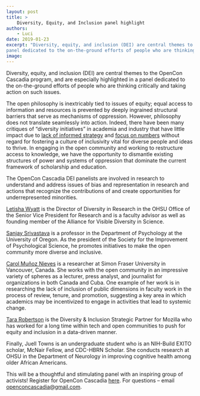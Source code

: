```yaml
---
layout: post
title: > 
    Diversity, Equity, and Inclusion panel highlight
authors:
    - Luci
date: 2019-01-23
excerpt: "Diversity, equity, and inclusion (DEI) are central themes to the OpenCon Cascadia program, and are especially highlighted in a 
panel dedicated to the on-the-ground efforts of people who are thinking critically and taking action on such issues."
image: 
---
```

 
Diversity, equity, and inclusion (DEI) are central themes to the OpenCon Cascadia program, and are especially highlighted in a 
panel dedicated to the on-the-ground efforts of people who are thinking critically and taking action on such issues.

The open philosophy is inextricably tied to issues of equity; equal access to information and resources is prevented by deeply ingrained 
structural barriers that serve as mechanisms of oppression. However, philosophy does not translate seamlessly into action. Indeed, there 
have been many critiques of “diversity initiatives” in academia and industry that have little impact due to 
[lack of informed strategy](https://www.forbes.com/sites/glennllopis/2017/01/16/5-reasons-diversity-and-inclusion-fails/#51835ffd50df) and 
[focus on numbers](https://inclusion.uci.edu/wp-content/uploads/sites/13/2017/07/Science-2017-Without-inclusion-diversity-initiatives.pdf)
without regard for fostering a culture of inclusivity vital for diverse people and ideas to thrive. In engaging in the 
open community and working to restructure access to knowledge, we have the opportunity to dismantle existing structures of power and 
systems of oppression that dominate the current framework of scholarship and education.

The OpenCon Cascadia DEI panelists are involved in research to understand and address issues of bias and representation in research and 
actions that recognize the contributions of and create opportunities for underrepresented minorities. 

[Letisha Wyatt](https://opencon-cascadia.github.io/speakers/letisha) is the Director of Diversity in Research in the OHSU Office of the Senior Vice President for Research and is a faculty 
advisor as well as founding member of the Alliance for Visible Diversity in Science. 

[Sanjay Srivastava](https://opencon-cascadia.github.io/speakers/sanjay) is a professor in the Department of Psychology at the University of Oregon. As the president of the Society for the 
Improvement of Psychological Science, he promotes initiatives to make the open community more diverse and inclusive.
 
[Carol Muñoz Nieves](https://opencon-cascadia.github.io/speakers/carol) is a researcher at Simon Fraser University in Vancouver, Canada. She works with the open community in an impressive 
variety of spheres as a lecturer, press analyst, and journalist for organizations in both Canada and Cuba. One example of her work is in 
researching the lack of inclusion of public dimensions in faculty work in the process of review, tenure, and promotion, suggesting a key 
area in which academics may be incentivized to engage in activities that lead to systemic change.

[Tara Robertson](https://opencon-cascadia.github.io/speakers/tara) is the Diversity & Inclusion Strategic Partner for Mozilla who has worked for a long time within tech and open communities 
to push for equity and inclusion in a data-driven manner.

Finally, Juell Towns is an undergraduate student who is an NIH-Build EXITO scholar, McNair Fellow, and CDC-HBRN Scholar. She conducts 
research at OHSU in the Department of Neurology in improving cognitive health among older African Americans.

This will be a thoughtful and stimulating panel with an inspiring group of activists! 
Register for OpenCon Cascadia [here](https://www.eventbrite.com/e/opencon-cascadia-tickets-52732189398). 
For questions – email openconcascadia@gmail.com.

